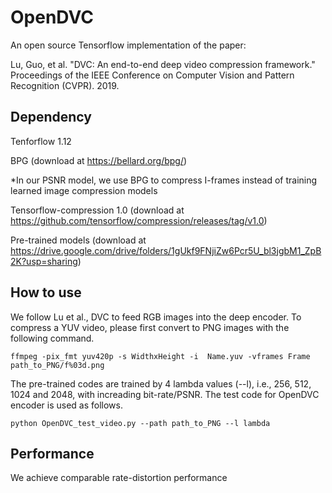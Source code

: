 # OpenDVC

An open source Tensorflow implementation of the paper:

Lu, Guo, et al. "DVC: An end-to-end deep video compression framework." Proceedings of the IEEE Conference on Computer Vision and Pattern Recognition (CVPR). 2019.

## Dependency

Tenforflow 1.12

BPG (download at https://bellard.org/bpg/) 

*In our PSNR model, we use BPG to compress I-frames instead of training learned image compression models

Tensorflow-compression 1.0 (download at https://github.com/tensorflow/compression/releases/tag/v1.0)

Pre-trained models (download at https://drive.google.com/drive/folders/1gUkf9FNjiZw6Pcr5U_bl3jgbM1_ZpB2K?usp=sharing)

## How to use

We follow Lu et al., DVC to feed RGB images into the deep encoder. To compress a YUV video, please first convert to PNG images with the following command.

```
ffmpeg -pix_fmt yuv420p -s WidthxHeight -i  Name.yuv -vframes Frame path_to_PNG/f%03d.png
```
The pre-trained codes are trained by 4 lambda values (--l), i.e., 256, 512, 1024 and 2048, with increading bit-rate/PSNR. The test code for OpenDVC encoder is used as follows.
```
python OpenDVC_test_video.py --path path_to_PNG --l lambda
```

## Performance

We achieve comparable rate-distortion performance 
